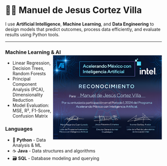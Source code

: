 # 👨‍💻 Manuel de Jesus Cortez Villa

I use **Artificial Intelligence**, **Machine Learning**, and **Data Engineering** to design models that predict outcomes, process data efficiently, and evaluate results using Python tools.

---

### **Machine Learning & AI** <img src="intel.png" alt="Skills" width="350" align="right" />

- Linear Regression, Decision Trees, Random Forests
- Principal Component Analysis (PCA), Dimensionality Reduction
- Model Evaluation: MSE, R², F1-Score, Confusion Matrix

### **Languages**
- 🐍 **Python** - Data Analysis & ML
- ☕ **Java** - Data structures and algorithms
- 🗃️ **SQL** - Database modeling and querying

